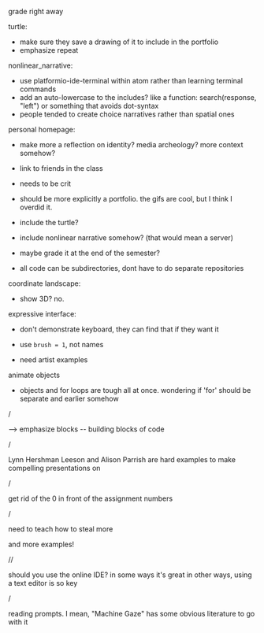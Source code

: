 grade right away

turtle:
- make sure they save a drawing of it to include in the portfolio
- emphasize repeat

nonlinear_narrative:
- use platformio-ide-terminal within atom rather than learning terminal commands
- add an auto-lowercase to the includes? like a function: search(response, "left") or something that avoids dot-syntax
- people tended to create choice narratives rather than spatial ones

personal homepage:
- make more a reflection on identity? media archeology? more context somehow?
- link to friends in the class
- needs to be crit
- should be more explicitly a portfolio. the gifs are cool, but I think I overdid it.
- include the turtle?
- include nonlinear narrative somehow? (that would mean a server)
- maybe grade it at the end of the semester?

- all code can be subdirectories, dont have to do separate repositories

coordinate landscape:
- show 3D? no.

expressive interface:
- don't demonstrate keyboard, they can find that if they want it
- use `brush = 1`, not names

- need artist examples

animate objects
- objects and for loops are tough all at once. wondering if 'for' should be separate and earlier somehow


/

--> emphasize blocks -- building blocks of code

/

Lynn Hershman Leeson and Alison Parrish are hard examples to make compelling presentations on


/

get rid of the 0 in front of the assignment numbers

/

need to teach how to steal more

and more examples!


//


should you use the online IDE? in some ways it's great
in other ways, using a text editor is so key


/


reading prompts. I mean, "Machine Gaze" has some obvious literature to go with it
